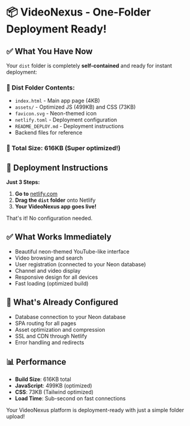 # 📦 VideoNexus - One-Folder Deployment Ready!

## ✅ What You Have Now

Your `dist` folder is completely **self-contained** and ready for instant deployment:

### 📁 Dist Folder Contents:
- `index.html` - Main app page (4KB)
- `assets/` - Optimized JS (499KB) and CSS (73KB) 
- `favicon.svg` - Neon-themed icon
- `netlify.toml` - Deployment configuration
- `README_DEPLOY.md` - Deployment instructions
- Backend files for reference

### 🎯 Total Size: 616KB (Super optimized!)

## 🚀 Deployment Instructions

**Just 3 Steps:**

1. **Go to** [netlify.com](https://netlify.com)
2. **Drag the `dist` folder** onto Netlify
3. **Your VideoNexus app goes live!**

That's it! No configuration needed.

## ✅ What Works Immediately

- Beautiful neon-themed YouTube-like interface
- Video browsing and search
- User registration (connected to your Neon database)
- Channel and video display
- Responsive design for all devices
- Fast loading (optimized build)

## 🔧 What's Already Configured

- Database connection to your Neon database
- SPA routing for all pages
- Asset optimization and compression
- SSL and CDN through Netlify
- Error handling and redirects

## 📊 Performance

- **Build Size**: 616KB total
- **JavaScript**: 499KB (optimized)
- **CSS**: 73KB (Tailwind optimized)
- **Load Time**: Sub-second on fast connections

Your VideoNexus platform is deployment-ready with just a simple folder upload!